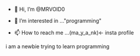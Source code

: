 - 👋 Hi, I’m @MRVOID0
- 👀 I’m interested in ..."programming"  

- 📫 How to reach me ...(ma_y_a_nk)<- insta profile

<!---
MRVOID0/MRVOID0 is a ✨ special ✨ repository because its `README.md` (this file) appears on your GitHub profile.
You can click the Preview link to take a look at your changes.
--->
i am a newbie trying to learn programming 
